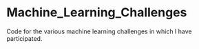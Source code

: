 # Machine_Learning_Challenges
Code for the various machine learning challenges in which I have participated. 
